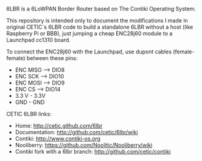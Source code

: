 6LBR is a 6LoWPAN Border Router based on The Contiki Operating System.

This repository is intended only to document the modifications I made in original CETIC´s 6LBR code to build a standalone 6LBR without a host (like Raspberry Pi or BBB), just jumping a cheap ENC28j60 module to a Launchpad cc1310 board.

To connect the ENC28j60 with the Launchpad, use dupont cables (female-female) between these pins:
* ENC MISO --> DIO8
* ENC SCK  --> DIO10
* ENC MOSI --> DIO9
* ENC CS   --> DIO14
* 3.3 V  - 3.3V
* GND - GND


CETIC 6LBR links:

* Home: http://cetic.github.com/6lbr
* Documentation: http://github.com/cetic/6lbr/wiki
* Contiki: http://www.contiki-os.org
* Nooliberry: https://github.com/Noolitic/Nooliberry/wiki
* Contiki fork with a 6lbr branch: http://github.com/cetic/contiki



